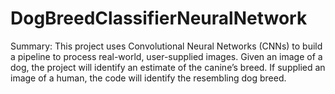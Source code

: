 # DogBreedClassifierNeuralNetwork
Summary: This project uses Convolutional Neural Networks (CNNs) to build a pipeline to process real-world, user-supplied images. 
Given an image of a dog, the project will identify an estimate of the canine’s breed. 
If supplied an image of a human, the code will identify the resembling dog breed.
